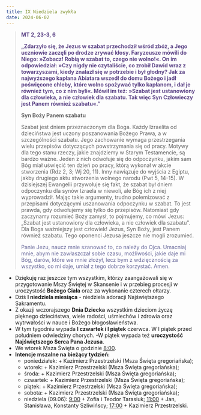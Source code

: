 ```yaml
---
title: IX Niedziela zwykła
date: 2024-06-02
---
```


> **<span style="color: #5D4587;">MT 2, 23-3, 6 </span>**
>
> **<span style="color: #5D4587;">„Zdarzyło się, że Jezus w szabat przechodził wśród zbóż, a Jego uczniowie zaczęli po drodze zrywać kłosy. Faryzeusze mówili do Niego: »Zobacz! Robią w szabat to, czego nie wolno!«. On im odpowiedział: »Czy nigdy nie czytaliście, co zrobił Dawid wraz z towarzyszami, kiedy znalazł się w potrzebie i był głodny? Jak za najwyższego kapłana Abiatara wszedł do domu Bożego i jadł poświęcone chleby, które wolno spożywać tylko kapłanom, i dał je również tym, co z nim byli«. Mówił im też: »Szabat jest ustanowiony dla człowieka, a nie człowiek dla szabatu. Tak więc Syn Człowieczy jest Panem również szabatu«.”</span>**
>
>
>
> **Syn Boży Panem szabatu**
>
> Szabat jest dniem przeznaczonym dla Boga. Każdy Izraelita od dzieciństwa jest uczony poszanowania Bożego Prawa, a w szczególności szabatu. Jego zachowanie wymaga przestrzegania wielu przepisów dotyczących powstrzymania się od pracy. Motywy dla tego stanu rzeczy, jakie znajdziemy w Starym Testamencie, są bardzo ważne. Jeden z nich odwołuje się do odpoczynku, jakim sam Bóg miał uświęcić ten dzień po pracy, którą wykonał w akcie stworzenia (Rdz 2, 3; Wj 20, 11). Inny nawiązuje do wyjścia z Egiptu, jakby drugiego aktu stworzenia wolnego narodu (Pwt 5, 14-15). W dzisiejszej Ewangelii przywołuje się fakt, że szabat był dniem odpoczynku dla synów Izraela w niewoli, ale Bóg ich z niej wyprowadził. Mając takie argumenty, trudno polemizować z przepisami dotyczącymi uszanowania odpoczynku w szabat. To jest prawda, gdy odwołujemy się tylko do przepisów. Natomiast gdy zaczynamy rozumieć Boży zamysł, to pojmujemy, co mówi Jezus: „Szabat jest ustanowiony dla człowieka, a nie człowiek dla szabatu". Dla Boga ważniejszy jest człowiek! Jezus, Syn Boży, jest Panem również szabatu. Tego oponenci Jezusa jeszcze nie mogli zrozumieć.
>
> <span style="color: #666699;">Panie Jezu, naucz mnie szanować to, co należy do Ojca. Umacniaj mnie, abym nie zawłaszczał sobie czasu, możliwości, jakie daje mi Bóg, darów, które we mnie złożył, lecz bym z wdzięcznością za wszystko, co mi daje, umiał z tego dobrze korzystać. Amen.
> &nbsp;

- Dziękuję raz jeszcze tym wszystkim, którzy zaangażowali się w przygotowanie Mszy Świętej w Skansenie i w przebieg procesji w uroczystość **Bożego Ciała** oraz za wykonanie czterech ołtarzy.
- Dziś **I niedziela miesiąca** - niedziela adoracji Najświętszego Sakramentu.
- Z okazji wczorajszego **Dnia Dziecka** wszystkim dzieciom życzę pięknego dzieciństwa, wiele radości, uśmiechów i zdrowia oraz wytrwałości w nauce i Bożego błogosławieństwa.
- W tym tygodniu wypada **I czwartek i I piątek** czerwca. W I piątek przed południem odwiedziny chorych.
-W piątek wypada też **uroczystość Najświętszego Serca Pana Jezusa**.
- We wtorek Msza Święta o godzinie <u>8:00</u>.
- **Intencje mszalne na bieżący tydzień:**
  - poniedziałek: + Kazimierz Przestrzelski (Msza Święta gregoriańska);
  - wtorek: + Kazimierz Przestrzelski (Msza Święta gregoriańska);
  - środa: + Kazimierz Przestrzelski (Msza Święta gregoriańska);
  - czwartek: + Kazimierz Przestrzelski (Msza Święta gregoriańska);
  - piątek: + Kazimierz Przestrzelski (Msza Święta gregoriańska);
  - sobota: + Kazimierz Przestrzelski (Msza Święta gregoriańska);
  - niedziela (09.06): <u>9:00</u> + Zofia i Teodor Tarasiuk; <u>11:00</u> + Jan, Stanisława, Konstanty Szliwińscy; <u>17:00</u> + Kazimierz Przestrzelski.



